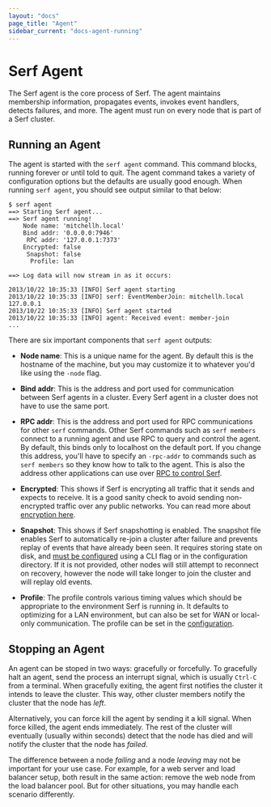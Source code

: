 ```yaml
---
layout: "docs"
page_title: "Agent"
sidebar_current: "docs-agent-running"
---
```


# Serf Agent

The Serf agent is the core process of Serf. The agent maintains membership
information, propagates events, invokes event handlers, detects failures,
and more. The agent must run on every node that is part of a Serf cluster.

## Running an Agent

The agent is started with the `serf agent` command. This command blocks,
running forever or until told to quit. The agent command takes a variety
of configuration options but the defaults are usually good enough. When
running `serf agent`, you should see output similar to that below:

```
$ serf agent
==> Starting Serf agent...
==> Serf agent running!
    Node name: 'mitchellh.local'
    Bind addr: '0.0.0.0:7946'
     RPC addr: '127.0.0.1:7373'
    Encrypted: false
     Snapshot: false
      Profile: lan

==> Log data will now stream in as it occurs:

2013/10/22 10:35:33 [INFO] Serf agent starting
2013/10/22 10:35:33 [INFO] serf: EventMemberJoin: mitchellh.local 127.0.0.1
2013/10/22 10:35:33 [INFO] Serf agent started
2013/10/22 10:35:33 [INFO] agent: Received event: member-join
...
```

There are six important components that `serf agent` outputs:

* **Node name**: This is a unique name for the agent. By default this
  is the hostname of the machine, but you may customize it to whatever
  you'd like using the `-node` flag.

* **Bind addr**: This is the address and port used for communication between
  Serf agents in a cluster. Every Serf agent in a cluster does not have to
  use the same port.

* **RPC addr**: This is the address and port used for RPC communications
  for other `serf` commands. Other Serf commands such as `serf members`
  connect to a running agent and use RPC to query and control the agent.
  By default, this binds only to localhost on the default port. If you
  change this address, you'll have to specify an `-rpc-addr` to commands
  such as `serf members` so they know how to talk to the agent. This is also
  the address other applications can use over [RPC to control Serf](/docs/agent/rpc.html).

* **Encrypted**: This shows if Serf is encrypting all traffic that it
  sends and expects to receive. It is a good sanity check to avoid sending
  non-encrypted traffic over any public networks. You can read more about
  [encryption here](/docs/agent/encryption.html).

* **Snapshot**: This shows if Serf snapshotting is enabled. The snapshot
  file enables Serf to automatically re-join a cluster after failure and
  prevents replay of events that have already been seen. It requires storing
  state on disk, and [must be configured](/docs/agent/options.html)
  using a CLI flag or in the configuration directory. If it is not provided,
  other nodes will still attempt to reconnect on recovery, however the node
  will take longer to join the cluster and will replay old events.

* **Profile**: The profile controls various timing values which should
  be appropriate to the environment Serf is running in. It defaults to
  optimizing for a LAN environment, but can also be set for WAN or
  local-only communication. The profile can be set in
  the [configuration](/docs/agent/options.html).

## Stopping an Agent

An agent can be stoped in two ways: gracefully or forcefully. To gracefully
halt an agent, send the process an interrupt signal, which is usually
`Ctrl-C` from a terminal. When gracefully exiting, the agent first notifies
the cluster it intends to leave the cluster. This way, other cluster members
notify the cluster that the node has _left_.

Alternatively, you can force kill the agent by sending it a kill signal.
When force killed, the agent ends immediately. The rest of the cluster will
eventually (usually within seconds) detect that the node has died and will
notify the cluster that the node has _failed_.

The difference between a node _failing_ and a node _leaving_ may not be
important for your use case. For example, for a web server and load
balancer setup, both result in the same action: remove the web node
from the load balancer pool. But for other situations, you may handle
each scenario differently.
